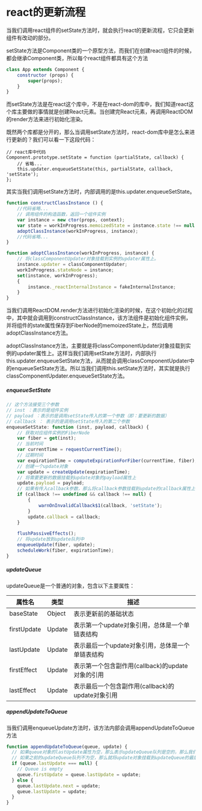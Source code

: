 # react的更新流程
当我们调用react组件的setState方法时，就会执行react的更新流程，它只会更新组件有改动的部分。

setState方法是Component类的一个原型方法，而我们在创建react组件的时候，都会继承Component类，所以每个react组件都具有这个方法
```javascript
class App extends Component {
    constructor (props) {
        super(props);
    }
}
```
而setState方法是在react这个库中，不是在react-dom的库中，我们知道react这个库主要做的事情就是创建React元素。当创建完React元素，再调用ReactDOM的render方法来进行初始化渲染。

既然两个库都是分开的，那么当调用setState方法时，react-dom库中是怎么来进行更新的？我们可以看一下这段代码：
```
// react库中代码
Component.prototype.setState = function (partialState, callback) {
    // 省略...
    this.updater.enqueueSetState(this, partialState, callback, 'setState');
};
```
其实当我们调用setState方法时，内部调用的是this.updater.enqueueSetState。

```javascript
function constructClassInstance () {
    //代码省略...
    // 调用组件的构造函数，返回一个组件实例
    var instance = new ctor(props, context);
    var state = workInProgress.memoizedState = instance.state !== null && instance.state !== undefined ? instance.state : null;
    adoptClassInstance(workInProgress, instance);
    //代码省略...
}

function adoptClassInstance(workInProgress, instance) {
    // 将classComponentUpdater对象挂载到实例的updater属性上。
    instance.updater = classComponentUpdater;
    workInProgress.stateNode = instance;
    set(instance, workInProgress);
    {
        instance._reactInternalInstance = fakeInternalInstance;
    }
}
```
当我们调用ReactDOM.render方法进行初始化渲染的时候，在这个初始化的过程中，其中就会调用到constructClassInstance，该方法组件是初始化组件实例，并将组件的state属性保存到FiberNode的memoizedState上，然后调用adoptClassInstance方法。

adoptClassInstance方法，主要就是将classComponentUpdater对象挂载到实例的updater属性上。这样当我们调用setState方法时，内部执行this.updater.enqueueSetState方法，从而就会调用classComponentUpdater中的enqueueSetState方法。所以当我们调用this.setState方法时，其实就是执行classComponentUpdater.enqueueSetState方法。

##### enqueueSetState

```javascript
// 这个方法接受三个参数
// inst ：表示的是组件实例
// payload ：表示的是调用setState传入的第一个参数（即：要更新的数据）
// callback ： 表示的是调用setState传入的第二个参数
enqueueSetState: function (inst, payload, callback) {
    // 获取对应组件实例的FiberNode
    var fiber = get(inst);
    // 当前时间
    var currentTime = requestCurrentTime();
    // 过期时间
    var expirationTime = computeExpirationForFiber(currentTime, fiber);
    // 创建一个update对象
    var update = createUpdate(expirationTime);
    // 将需要更新的数据挂载到update对象的payload属性上
    update.payload = payload;
    // 如果有传入callback参数，那么将callback参数挂载到update的callback属性上
    if (callback !== undefined && callback !== null) {
        {
            warnOnInvalidCallback$1(callback, 'setState');
        }
        update.callback = callback;
    }
    
    flushPassiveEffects();
    // 将update放到update队列中
    enqueueUpdate(fiber, update);
    scheduleWork(fiber, expirationTime);
}
```
##### updateQueue
updateQueue是一个普通的对象，包含以下主要属性：

属性名 | 类型 | 描述
---|---|---|
baseState | Object | 表示更新前的基础状态
firstUpdate | Update | 表示第一个update对象引用，总体是一个单链表结构
lastUpdate | Update | 表示最后一个update对象引用，总体是一个单链表结构
firstEffect | Update | 表示第一个包含副作用(callback)的update对象的引用
lastEffect | Update | 表示最后一个包含副作用(callback)的update对象引用

##### appendUpdateToQueue
当我们调用enqueueUpdate方法时，该方法内部会调用appendUpdateToQueue方法

```javascript
function appendUpdateToQueue(queue, update) {
  // 如果queue对象的lastUpdate属性为空，那么表示updateQueue队列是空的，那么我们将update对象挂载到updateQueue的firstUpdate和lastUpdate属性上，表示第一个更新的对象和最后一个更新的对象都是同一个
  // 如果之前的updateQueue队列不为空，那么就将update对象挂载到updateQueue的最后一个update对象的下一个，并且更新updateQueue的lastUpdate为当前的update对象
  if (queue.lastUpdate === null) {
    // Queue is empty
    queue.firstUpdate = queue.lastUpdate = update;
  } else {
    queue.lastUpdate.next = update;
    queue.lastUpdate = update;
  }
}
```

